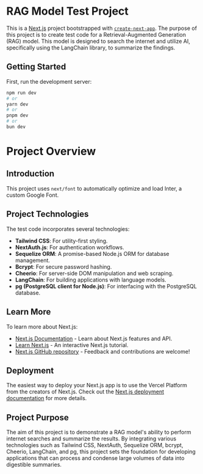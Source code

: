 # RAG Model Test Project

This is a [Next.js](https://nextjs.org/) project bootstrapped with [`create-next-app`](https://github.com/vercel/next.js/tree/canary/packages/create-next-app). The purpose of this project is to create test code for a Retrieval-Augmented Generation (RAG) model. This model is designed to search the internet and utilize AI, specifically using the LangChain library, to summarize the findings.

## Getting Started

First, run the development server:

```bash
npm run dev
# or
yarn dev
# or
pnpm dev
# or
bun dev
```

# Project Overview

## Introduction

This project uses `next/font` to automatically optimize and load Inter, a custom Google Font.

## Project Technologies

The test code incorporates several technologies:

- **Tailwind CSS**: For utility-first styling.
- **NextAuth.js**: For authentication workflows.
- **Sequelize ORM**: A promise-based Node.js ORM for database management.
- **Bcrypt**: For secure password hashing.
- **Cheerio**: For server-side DOM manipulation and web scraping.
- **LangChain**: For building applications with language models.
- **pg (PostgreSQL client for Node.js)**: For interfacing with the PostgreSQL database.

## Learn More

To learn more about Next.js:

- [Next.js Documentation](https://nextjs.org/docs) - Learn about Next.js features and API.
- [Learn Next.js](https://nextjs.org/learn) - An interactive Next.js tutorial.
- [Next.js GitHub repository](https://github.com/vercel/next.js) - Feedback and contributions are welcome!

## Deployment

The easiest way to deploy your Next.js app is to use the Vercel Platform from the creators of Next.js. Check out the [Next.js deployment documentation](https://nextjs.org/docs/deployment) for more details.

## Project Purpose

The aim of this project is to demonstrate a RAG model's ability to perform internet searches and summarize the results. By integrating various technologies such as Tailwind CSS, NextAuth, Sequelize ORM, bcrypt, Cheerio, LangChain, and pg, this project sets the foundation for developing applications that can process and condense large volumes of data into digestible summaries.
